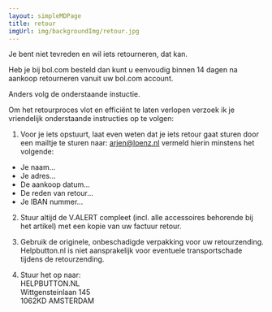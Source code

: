 ```yaml
---
layout: simpleMDPage
title: retour
imgUrl: img/backgroundImg/retour.jpg
---
```

Je bent niet tevreden en wil iets retourneren, dat kan.

Heb je bij bol.com besteld dan kunt u eenvoudig binnen 14 dagen na aankoop retourneren vanuit uw bol.com account.

Anders volg de onderstaande instuctie.

Om het retourproces vlot en efficiënt te laten verlopen verzoek ik je vriendelijk onderstaande instructies op te volgen:

1.  Voor je iets opstuurt, laat even weten dat je iets retour gaat sturen door een mailtje te sturen naar: arjen@loenz.nl
vermeld hierin minstens het volgende:
+ Je naam...
+ Je adres...
+ De aankoop datum...
+ De reden van retour...
+ Je IBAN nummer...

2.  Stuur altijd de V.ALERT compleet (incl. alle accessoires behorende bij het artikel) met een kopie van uw factuur retour.

3.  Gebruik de originele, onbeschadigde verpakking voor uw retourzending. Helpbutton.nl is niet aansprakelijk voor eventuele transportschade tijdens de retourzending.

4.  Stuur het op naar:  
HELPBUTTON.NL  
Wittgensteinlaan 145  
1062KD AMSTERDAM  
